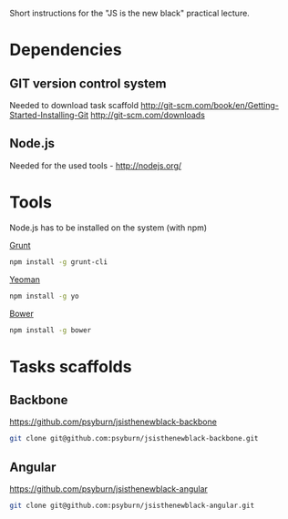 Short instructions for the "JS is the new black" practical lecture.

Dependencies
=========

GIT version control system 
------
Needed to download task scaffold 
http://git-scm.com/book/en/Getting-Started-Installing-Git
http://git-scm.com/downloads 

Node.js
------
Needed for the used tools - http://nodejs.org/

Tools
=========
Node.js has to be installed on the system (with npm)

[Grunt](http://gruntjs.com/getting-started)
```sh
npm install -g grunt-cli
```

[Yeoman](http://yeoman.io/)
```sh
npm install -g yo
```

[Bower](http://bower.io/)
```sh
npm install -g bower
```

Tasks scaffolds
=========

Backbone
------
https://github.com/psyburn/jsisthenewblack-backbone
```sh
git clone git@github.com:psyburn/jsisthenewblack-backbone.git
```


Angular
------
https://github.com/psyburn/jsisthenewblack-angular
```sh
git clone git@github.com:psyburn/jsisthenewblack-angular.git
```
